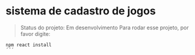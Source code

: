 <h1> sistema de cadastro de jogos </h1>

>  Status do projeto: Em desenvolvimento
Para rodar esse projeto, por favor digite:
```
npm react install
´´´
